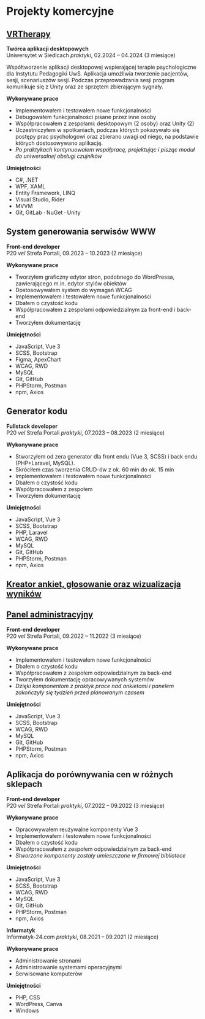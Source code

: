 # Projekty komercyjne

## [VRTherapy](https://drive.google.com/file/d/1KoKB8L7dcvzYfdX1r8sbx_BgTdVlva12)
**Twórca aplikacji desktopowych**<br>
Uniwersytet w Siedlcach _praktyki_, 02.2024 – 04.2024 (3 miesiące) <br>

Współtworzenie aplikacji desktopowej wspierającej terapie psychologiczne dla Instytutu Pedagogiki UwS. Aplikacja umożliwia tworzenie pacjentów, sesji, scenariuszów sesji. Podczas przeprowadzania sesji program komunikuje się z Unity oraz ze sprzętem zbierającym sygnały.

**Wykonywane prace**
<ul>
	<li>Implementowałem i testowałem nowe funkcjonalności</li>
	<li>Debugowałem funkcjonalności pisane przez inne osoby</li>
	<li>Współpracowałem z zespołami: desktopowym (2 osoby) oraz Unity (2)</li>
	<li>Uczestniczyłem w spotkaniach, podczas których pokazywało się postępy prac psychologowi oraz zbierano uwagi od niego, na podstawie których dostosowywano aplikację.</li>
	<li><i>Po praktykach kontynuowałem współpracę, projektując i pisząc moduł do uniwersalnej obsługi czujników</i></li>
</ul>

**Umiejętności**
<ul>
	<li>C#, .NET</li>
	<li>WPF, XAML</li>
	<li>Entity Framework, LINQ</li>
	<li>Visual Studio, Rider</li>
	<li>MVVM</li>
	<li>Git, GitLab · NuGet · Unity</li>
</ul>

## System generowania serwisów WWW
**Front-end developer**<br>
P20 _vel_ Strefa Portali, 09.2023 – 10.2023 (2 miesiące)<br>

**Wykonywane prace**
<ul>
	<li>Tworzyłem graficzny edytor stron, podobnego do WordPressa, zawierającego m.in. edytor stylów obiektów</li>
	<li>Dostosowywałem system do wymagań WCAG</li>
	<li>Implementowałem i testowałem nowe funkcjonalności</li>
	<li>Dbałem o czystość kodu</li>
	<li>Współpracowałem z zespołami odpowiedzialnym za front-end i back-end</li>
	<li>Tworzyłem dokumentację</li>
</ul>

**Umiejętności**
<ul>
	<li>JavaScript, Vue 3</li>
	<li>SCSS, Bootstrap</li>
	<li>Figma, ApexChart</li>
	<li>WCAG, RWD</li>
	<li>MySQL</li>
	<li>Git, GitHub</li>
	<li>PHPStorm, Postman</li>
	<li>npm, Axios</li>
</ul>

## Generator kodu
**Fullstack developer**<br>
P20 _vel_ Strefa Portali _praktyki_, 07.2023 – 08.2023 (2 miesiące)<br>

**Wykonywane prace**
<ul>
	<li>Stworzyłem od zera generator dla front endu (Vue 3, SCSS) i back endu (PHP+Laravel, MySQL).</li>
	<li>Skróciłem czas tworzenia CRUD-ów z ok. 60 min do ok. 15 min</li>
	<li>Implementowałem i testowałem nowe funkcjonalności</li>
	<li>Dbałem o czystość kodu</li>
	<li>Współpracowałem z zespołem</li>
	<li>Tworzyłem dokumentację</li>
</ul>

**Umiejętności**
<ul>
	<li>JavaScript, Vue 3</li>
	<li>SCSS, Bootstrap</li>
	<li>PHP, Laravel</li>
	<li>WCAG, RWD</li>
	<li>MySQL</li>
	<li>Git, GitHub</li>
	<li>PHPStorm, Postman</li>
	<li>npm, Axios</li>
</ul>

## [Kreator ankiet, głosowanie oraz wizualizacja wyników](https://partycypacja.tomaszow-maz.pl/konsultacje)
## [Panel administracyjny](https://drive.google.com/file/d/1u--YwLAu6YV5nOlGYo_7Dox4WjdoUJ-A/view)
**Front-end developer**<br>
P20 _vel_ Strefa Portali, 09.2022 – 11.2022 (3 miesiące)<br>

**Wykonywane prace**
<ul>
	<li>Implementowałem i testowałem nowe funkcjonalności</li>
	<li>Dbałem o czystość kodu</li>
	<li>Współpracowałem z zespołem odpowiedzialnym za back-end</li>
	<li>Tworzyłem dokumentację opracowywanych systemów</li>
	<li><i>Dzięki komponentom z praktyk prace nad ankietami i panelem zakończyły się tydzień przed planowanym czasem</i></li>
</ul>

**Umiejętności**
<ul>
	<li>JavaScript, Vue 3</li>
	<li>SCSS, Bootstrap</li>
	<li>WCAG, RWD</li>
	<li>MySQL</li>
	<li>Git, GitHub</li>
	<li>PHPStorm, Postman</li>
	<li>npm, Axios</li>
</ul>

## Aplikacja do porównywania cen w różnych sklepach
**Front-end developer**<br>
P20 _vel_ Strefa Portali _praktyki_, 07.2022 – 09.2022 (3 miesiące)<br>

**Wykonywane prace**
<ul>
	<li>Opracowywałem reużywalne komponenty Vue 3</li>
	<li>Implementowałem i testowałem nowe funkcjonalności</li>
	<li>Dbałem o czystość kodu</li>
	<li>Współpracowałem z zespołem odpowiedzialnym za back-end</li>
	<li><i>Stworzone komponenty zostały umieszczone w firmowej bibliotece</i></li>
</ul>

**Umiejętności**
<ul>
	<li>JavaScript, Vue 3</li>
	<li>SCSS, Bootstrap</li>
	<li>WCAG, RWD</li>
	<li>MySQL</li>
	<li>Git, GitHub</li>
	<li>PHPStorm, Postman</li>
	<li>npm, Axios</li>
</ul>

**Informatyk**<br>
Informatyk-24.com _praktyki_, 08.2021 – 09.2021 (2 miesiące)<br>

**Wykonywane prace**
<ul>
	<li>Administrowanie stronami</li>
	<li>Administrowanie systemami operacyjnymi</li>
	<li>Serwisowane komputerów</li>
</ul>

**Umiejętności**
<ul>
	<li>PHP, CSS</li>
	<li>WordPress, Canva</li>
	<li>Windows</li>
</ul>